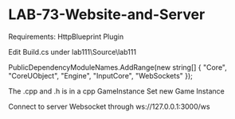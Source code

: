 # LAB-73-Website-and-Server

Requirements: HttpBlueprint Plugin

Edit Build.cs under lab111\Source\lab111

PublicDependencyModuleNames.AddRange(new string[] { "Core", "CoreUObject", "Engine", "InputCore", "WebSockets" });

The .cpp and .h is in a cpp GameInstance
Set new Game Instance

Connect to server Websocket through ws://127.0.0.1:3000/ws
